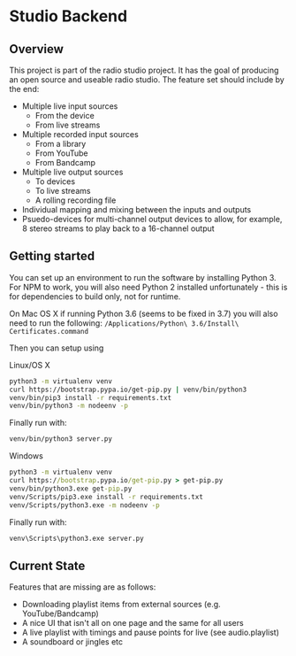 
Studio Backend
==============

Overview
--------

This project is part of the radio studio project.  It has the goal of producing an open source and useable radio studio.  The feature set should include by the end:

 - Multiple live input sources     
   - From the device
   - From live streams
 - Multiple recorded input sources
   - From a library
   - From YouTube
   - From Bandcamp
 - Multiple live output sources
   - To devices
   - To live streams
   - A rolling recording file
 - Individual mapping and mixing between the inputs and outputs
 - Psuedo-devices for multi-channel output devices to allow, for example, 8 stereo streams to play back to a 16-channel output 

Getting started
---------------

You can set up an environment to run the software by installing Python 3.  For NPM to work, you will also need Python 2 installed unfortunately - this is for dependencies to build only, not for runtime.

On Mac OS X if running Python 3.6 (seems to be fixed in 3.7) you will also need to run the following:
`/Applications/Python\ 3.6/Install\ Certificates.command`

Then you can setup using

Linux/OS X

```sh
python3 -m virtualenv venv
curl https://bootstrap.pypa.io/get-pip.py | venv/bin/python3
venv/bin/pip3 install -r requirements.txt
venv/bin/python3 -m nodeenv -p
```

Finally run with:

```sh
venv/bin/python3 server.py
```

Windows

```cmd
python3 -m virtualenv venv
curl https://bootstrap.pypa.io/get-pip.py > get-pip.py
venv/bin/python3.exe get-pip.py
venv/Scripts/pip3.exe install -r requirements.txt
venv/Scripts/python3.exe -m nodeenv -p
```

Finally run with:

```cmd
venv\Scripts\python3.exe server.py
```

Current State
-------------

Features that are missing are as follows:

 - Downloading playlist items from external sources (e.g. YouTube/Bandcamp)
 - A nice UI that isn't all on one page and the same for all users
 - A live playlist with timings and pause points for live (see audio.playlist)
 - A soundboard or jingles etc
